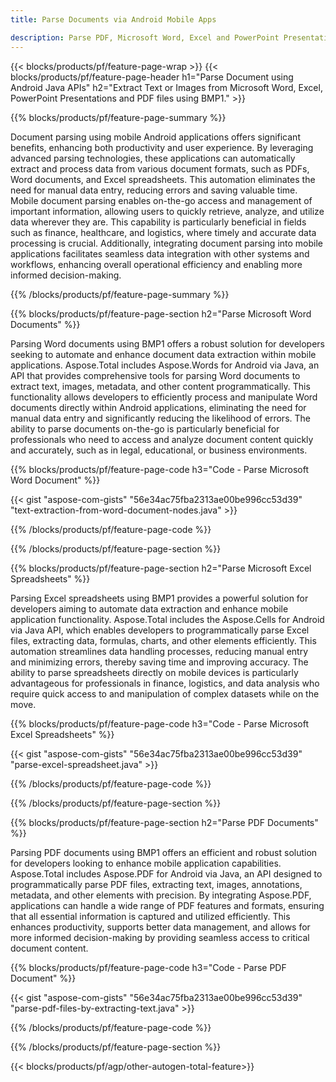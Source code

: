 ```yaml
---
title: Parse Documents via Android Mobile Apps

description: Parse PDF, Microsoft Word, Excel and PowerPoint Presentations via mobile android application. Extract Text or Images with ease.
---
```


{{< blocks/products/pf/feature-page-wrap >}}
{{< blocks/products/pf/feature-page-header h1="Parse Document using Android Java APIs" h2="Extract Text or Images from Microsoft Word, Excel, PowerPoint Presentations and PDF files using BMP1." >}}

{{% blocks/products/pf/feature-page-summary %}}

Document parsing using mobile Android applications offers significant benefits, enhancing both productivity and user experience. By leveraging advanced parsing technologies, these applications can automatically extract and process data from various document formats, such as PDFs, Word documents, and Excel spreadsheets. This automation eliminates the need for manual data entry, reducing errors and saving valuable time. Mobile document parsing enables on-the-go access and management of important information, allowing users to quickly retrieve, analyze, and utilize data wherever they are. This capability is particularly beneficial in fields such as finance, healthcare, and logistics, where timely and accurate data processing is crucial. Additionally, integrating document parsing into mobile applications facilitates seamless data integration with other systems and workflows, enhancing overall operational efficiency and enabling more informed decision-making.

{{% /blocks/products/pf/feature-page-summary  %}}

{{% blocks/products/pf/feature-page-section  h2="Parse Microsoft Word Documents" %}}

Parsing Word documents using BMP1 offers a robust solution for developers seeking to automate and enhance document data extraction within mobile applications. Aspose.Total includes Aspose.Words for Android via Java, an API that provides comprehensive tools for parsing Word documents to extract text, images, metadata, and other content programmatically. This functionality allows developers to efficiently process and manipulate Word documents directly within Android applications, eliminating the need for manual data entry and significantly reducing the likelihood of errors. The ability to parse documents on-the-go is particularly beneficial for professionals who need to access and analyze document content quickly and accurately, such as in legal, educational, or business environments. 

{{% blocks/products/pf/feature-page-code h3="Code - Parse Microsoft Word Document" %}}

{{< gist "aspose-com-gists" "56e34ac75fba2313ae00be996cc53d39" "text-extraction-from-word-document-nodes.java" >}}

{{% /blocks/products/pf/feature-page-code  %}}

{{% /blocks/products/pf/feature-page-section %}}

{{% blocks/products/pf/feature-page-section  h2="Parse Microsoft Excel Spreadsheets" %}}

Parsing Excel spreadsheets using BMP1 provides a powerful solution for developers aiming to automate data extraction and enhance mobile application functionality. Aspose.Total includes the Aspose.Cells for Android via Java API, which enables developers to programmatically parse Excel files, extracting data, formulas, charts, and other elements efficiently. This automation streamlines data handling processes, reducing manual entry and minimizing errors, thereby saving time and improving accuracy. The ability to parse spreadsheets directly on mobile devices is particularly advantageous for professionals in finance, logistics, and data analysis who require quick access to and manipulation of complex datasets while on the move. 

{{% blocks/products/pf/feature-page-code h3="Code - Parse Microsoft Excel Spreadsheets" %}}

{{< gist "aspose-com-gists" "56e34ac75fba2313ae00be996cc53d39" "parse-excel-spreadsheet.java" >}}

{{% /blocks/products/pf/feature-page-code  %}}

{{% /blocks/products/pf/feature-page-section %}}

{{% blocks/products/pf/feature-page-section  h2="Parse PDF Documents" %}}

Parsing PDF documents using BMP1 offers an efficient and robust solution for developers looking to enhance mobile application capabilities. Aspose.Total includes Aspose.PDF for Android via Java, an API designed to programmatically parse PDF files, extracting text, images, annotations, metadata, and other elements with precision. By integrating Aspose.PDF, applications can handle a wide range of PDF features and formats, ensuring that all essential information is captured and utilized efficiently. This enhances productivity, supports better data management, and allows for more informed decision-making by providing seamless access to critical document content.

{{% blocks/products/pf/feature-page-code h3="Code - Parse PDF Document" %}}

{{< gist "aspose-com-gists" "56e34ac75fba2313ae00be996cc53d39" "parse-pdf-files-by-extracting-text.java" >}}

{{% /blocks/products/pf/feature-page-code  %}}

{{% /blocks/products/pf/feature-page-section %}}

{{< blocks/products/pf/agp/other-autogen-total-feature>}}